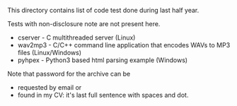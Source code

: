 
This directory contains list of code test done during last half year. 

Tests with non-disclosure note are not present here.

- cserver - C multithreaded server (Linux)
- wav2mp3 - C/C++ command line application that encodes WAVs to MP3 files (Linux/Windows)
- pyhpex  - Python3 based html parsing example (Windows)

Note that password for the archive can be 
- requested by email or 
- found in my CV: it's last full sentence with spaces and dot.

